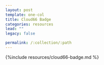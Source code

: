 ```yaml
---
layout: post
template: one-col
title: Cloud66 Badge
categories: resources
lead: ""
legacy: false

permalink: /:collection/:path
---
```



{%include resources/cloud66-badge.md %}